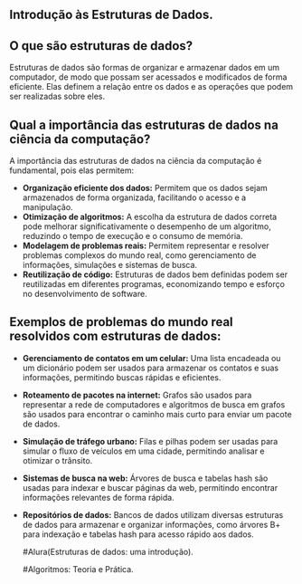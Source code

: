 ## Introdução às Estruturas de Dados.

## O que são estruturas de dados?

Estruturas de dados são formas de organizar e armazenar dados em um computador, de modo que possam ser acessados e modificados de forma eficiente. Elas definem a relação entre os dados e as operações que podem ser realizadas sobre eles.

## Qual a importância das estruturas de dados na ciência da computação?

A importância das estruturas de dados na ciência da computação é fundamental, pois elas permitem:

* **Organização eficiente dos dados:** Permitem que os dados sejam armazenados de forma organizada, facilitando o acesso e a manipulação.
* **Otimização de algoritmos:** A escolha da estrutura de dados correta pode melhorar significativamente o desempenho de um algoritmo, reduzindo o tempo de execução e o consumo de memória.
* **Modelagem de problemas reais:** Permitem representar e resolver problemas complexos do mundo real, como gerenciamento de informações, simulações e sistemas de busca.
* **Reutilização de código:** Estruturas de dados bem definidas podem ser reutilizadas em diferentes programas, economizando tempo e esforço no desenvolvimento de software.

## Exemplos de problemas do mundo real resolvidos com estruturas de dados:

* **Gerenciamento de contatos em um celular:** Uma lista encadeada ou um dicionário podem ser usados para armazenar os contatos e suas informações, permitindo buscas rápidas e eficientes.
* **Roteamento de pacotes na internet:** Grafos são usados para representar a rede de computadores e algoritmos de busca em grafos são usados para encontrar o caminho mais curto para enviar um pacote de dados.
* **Simulação de tráfego urbano:** Filas e pilhas podem ser usadas para simular o fluxo de veículos em uma cidade, permitindo analisar e otimizar o trânsito.
* **Sistemas de busca na web:** Árvores de busca e tabelas hash são usadas para indexar e buscar páginas da web, permitindo encontrar informações relevantes de forma rápida.
* **Repositórios de dados:** Bancos de dados utilizam diversas estruturas de dados para armazenar e organizar informações, como árvores B+ para indexação e tabelas hash para acesso rápido aos dados.

  #Alura(Estruturas de dados: uma introdução).
  
  #Algoritmos: Teoria e Prática.

